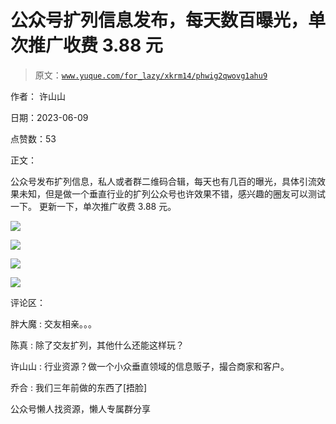 # 公众号扩列信息发布，每天数百曝光，单次推广收费 3.88 元

> 原文：[`www.yuque.com/for_lazy/xkrm14/phwig2qwovg1ahu9`](https://www.yuque.com/for_lazy/xkrm14/phwig2qwovg1ahu9)



作者： 许山山



日期：2023-06-09



点赞数：53



正文：



公众号发布扩列信息，私人或者群二维码合辑，每天也有几百的曝光，具体引流效果未知，但是做一个垂直行业的扩列公众号也许效果不错，感兴趣的圈友可以测试一下。 更新一下，单次推广收费 3.88 元。



![](img/ddfaf64b4ba1dcbaf4bc78bfe30e60f8.png)



![](img/e79cc29ec90f26cdcd5017d0bceddcac.png)



![](img/bf66cf4c407dfe701d2199270cda317e.png)



![](img/0527d97101f177dab3755bcf2090d88b.png)



评论区：



胖大魔 : 交友相亲。。。



陈真 : 除了交友扩列，其他什么还能这样玩？



许山山 : 行业资源？做一个小众垂直领域的信息贩子，撮合商家和客户。



乔合 : 我们三年前做的东西了[捂脸]



公众号懒人找资源，懒人专属群分享

